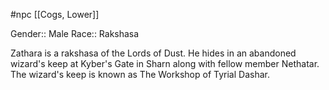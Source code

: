  #npc [[Cogs, Lower]]

Gender:: Male
Race:: Rakshasa

Zathara is a rakshasa of the Lords of Dust. He hides in an abandoned wizard's keep at Kyber's Gate in Sharn along with fellow member Nethatar. The wizard's keep is known as The Workshop of Tyrial Dashar.
